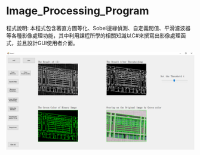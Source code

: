 # Image_Processing_Program
程式說明: 本程式包含著直方圖等化、Sobel邊緣偵測、自定義閥值、平滑濾波器等各種影像處理功能，其中利用課程所學的相關知識以C#來撰寫出影像處理函式，並且設計GUI使用者介面。

![image](https://github.com/Laiboyai/Image_Processing_Program/blob/main/ExampleImage/imgs/gui.PNG)
